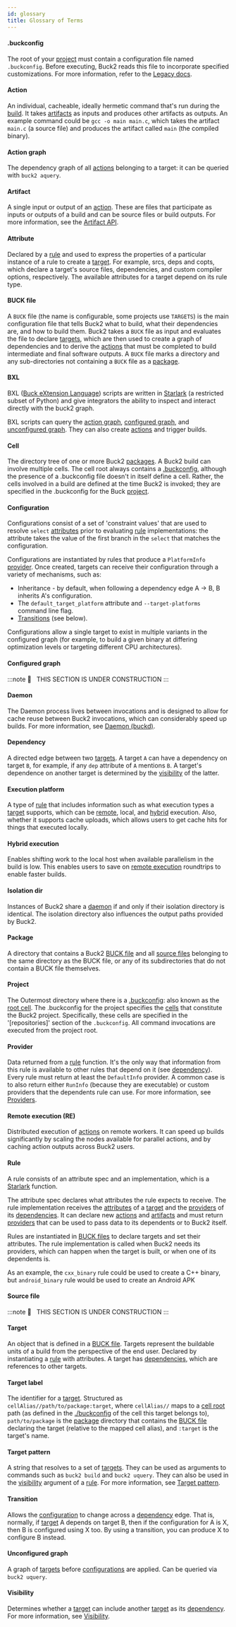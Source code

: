 ```yaml
---
id: glossary
title: Glossary of Terms
---
```


#### .buckconfig

The root of your [project](#project) must contain a configuration file named `.buckconfig`. Before executing, Buck2 reads this file to incorporate specified customizations. For more information, refer to the [Legacy docs](https://buck2.build/docs/legacy/files-and-directories/dot-buckconfig).

#### Action

An individual, cacheable, ideally hermetic command that's run during the [build](#buck-file). It takes [artifacts](#artifact) as inputs and produces other artifacts as outputs. An example command could be `gcc -o main main.c`, which takes the artifact `main.c` (a source file) and produces the artifact called `main` (the compiled binary).

#### Action graph

The dependency graph of all [actions](#action) belonging to a target: it can be queried with `buck2 aquery`.

#### Artifact

A single input or output of an [action](#action). These are files that participate as inputs or outputs of a build and can be source files or build outputs. For more information, see the [Artifact API](https://buck2.build/docs/generated/native/Artifact/).

#### Attribute

Declared by a [rule](#rule) and used to express the properties of a particular instance of a rule to create a [target](#target). For example, srcs, deps and copts, which declare a target's source files, dependencies, and custom compiler options, respectively. The available attributes for a target depend on its rule type.

#### BUCK file

A `BUCK` file (the name is configurable, some projects use `TARGETS`) is the main configuration file that tells Buck2 what to build, what their dependencies are, and how to build them. Buck2 takes a `BUCK` file as input and evaluates the file to declare [targets](#target), which are then used to create a graph of dependencies and to derive the [actions](#action) that must be completed to build intermediate and final software outputs. A `BUCK` file marks a directory and any sub-directories not containing a `BUCK` file as a [package](#package).

#### BXL

BXL ([Buck eXtension Language](https://buck2.build/docs/developers/bxl)) scripts are written in [Starlark](https://github.com/facebookexperimental/starlark-rust) (a restricted subset of Python) and give integrators the ability to inspect and interact directly with the buck2 graph.

BXL scripts can query the [action graph](#action-graph), [configured graph](#configured-graph), and [unconfigured graph](#unconfigured-graph). They can also create [actions](#action) and trigger builds.

#### Cell

The directory tree of one or more Buck2 [packages](#package). A Buck2 build can involve multiple cells. The cell root always contains a [.buckconfig](#buckconfig), although the presence of a .buckconfig file doesn't in itself define a cell. Rather, the cells involved in a build are defined at the time Buck2 is invoked; they are specified in the .buckconfig for the Buck [project](#project).

#### Configuration

Configurations consist of a set of 'constraint values' that are used to resolve `select` [attributes](#attribute) prior to evaluating [rule](#rule) implementations: the attribute takes the value of the first branch in the `select` that matches the configuration.

Configurations are instantiated by rules that produce a `PlatformInfo` [provider](#provider). Once created, targets can receive their configuration through a variety of mechanisms, such as:

* Inheritance - by default, when following a dependency edge A -> B, B inherits A's configuration.
* The `default_target_platform` attribute and `--target-platforms` command line flag.
* [Transitions](#transition) (see below).

Configurations allow a single target to exist in multiple variants in the configured graph (for example, to build a given binary at differing optimization levels or targeting different CPU architectures).

#### Configured graph

:::note
🚧   THIS SECTION IS UNDER CONSTRUCTION
:::

#### Daemon

The Daemon process lives between invocations and is designed to allow for cache reuse between Buck2 invocations, which can considerably speed up builds. For more information, see [Daemon (buckd)](daemon.md).

#### Dependency

A directed edge between two [targets](#target). A target `A` can have a dependency on target `B`, for example, if any `dep` attribute of `A` mentions `B`. A target's dependence on another target is determined by the [visibility](#visibility) of the latter.

#### Execution platform

A type of [rule](#rule) that includes information such as what execution types a [target](#target) supports, which can be [remote](#remote-execution-re), local, and [hybrid](#hybrid-execution) execution. Also, whether it supports cache uploads, which allows users to get cache hits for things that executed locally.

#### Hybrid execution

Enables shifting work to the local host when available parallelism in the build is low. This enables users to save on [remote execution](#remote-execution-re) roundtrips to enable faster builds.

#### Isolation dir

Instances of Buck2 share a [daemon](#daemon) if and only if their isolation directory is identical. The isolation directory also influences the output paths provided by Buck2.

#### Package

A directory that contains a Buck2 [BUCK file](#buck-file) and all [source files](#source-file) belonging to the same directory as the BUCK file, or any of its subdirectories that do not contain a BUCK file themselves.

#### Project

The Outermost directory where there is a [.buckconfig](#buckconfig): also known as the [root cell](#cell). The .buckconfig for the project specifies the [cells](#cell) that constitute the Buck2 project. Specifically, these cells are specified in the '[repositories]' section of the `.buckconfig`. All command invocations are executed from the project root.

#### Provider

Data returned from a [rule](#rule) function. It's the only way that information from this rule is available to other rules that depend on it (see [dependency](#dependency)). Every rule must return at least the `DefaultInfo` provider. A common case is to also return either `RunInfo` (because they are executable) or custom providers that the dependents rule can use. For more information, see [Providers](https://buck2.build/docs/rule_authors/writing_rules/#providers).

#### Remote execution (RE)

Distributed execution of [actions](#action) on remote workers. It can speed up builds significantly by scaling the nodes available for parallel actions, and by caching action outputs across Buck2 users.

#### Rule

A rule consists of an attribute spec and an implementation, which is a [Starlark](https://github.com/facebookexperimental/starlark-rust) function.

The attribute spec declares what attributes the rule expects to receive. The rule implementation receives the [attributes](#attribute) of a [target](#target) and the [providers](#provider) of its [dependencies](#dependency). It can declare new [actions](#action) and [artifacts](#artifact) and must return [providers](#provider) that can be used to pass data to its dependents or to Buck2 itself.

Rules are instantiated in [BUCK files](#buck-file) to declare targets and set their attributes. The rule implementation is called when Buck2 needs its providers, which can happen when the target is built, or when one of its dependents is.

As an example, the `cxx_binary` rule could be used to create a C++ binary, but `android_binary` rule would be used to create an Android APK

#### Source file

:::note
🚧   THIS SECTION IS UNDER CONSTRUCTION
:::

#### Target

An object that is defined in a [BUCK file](#buck-file). Targets represent the buildable units of a build from the perspective of the end user. Declared by instantiating a [rule](#rule) with attributes. A target has [dependencies](#dependency), which are references to other targets.

#### Target label

The identifier for a [target](#target). Structured as `cellAlias//path/to/package:target`, where `cellAlias//` maps to a [cell root](#cell) path (as defined in the [./buckconfig](#buckconfig) of the cell this target belongs to), `path/to/package` is the [package](#package) directory that contains the [BUCK file](#buck-file) declaring the target (relative to the mapped cell alias), and `:target` is the target's name.

#### Target pattern

A string that resolves to a set of [targets](#target). They can be used as arguments to commands such as `buck2 build` and `buck2 uquery`. They can also be used in the [visibility](#visibility) argument of a [rule](#rule). For more information, see [Target pattern](./target_pattern.md).

#### Transition

Allows the [configuration](#configuration) to change across a [dependency](#dependency) edge. That is, normally, if [target](#target) A depends on target B, then if the configuration for A is X, then B is configured using X too. By using a transition, you can produce X to configure B instead.

#### Unconfigured graph

A graph of [targets](#target) before [configurations](#configuration) are applied. Can be queried via `buck2 uquery`.

#### Visibility

Determines whether a [target](#target) can include another [target](#target) as its [dependency](#dependency). For more information, see [Visibility](./visibility.md).
